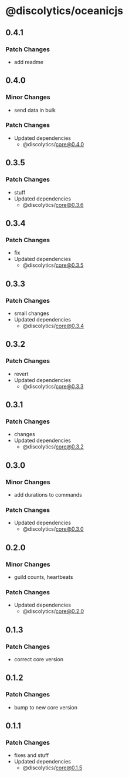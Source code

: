 # @discolytics/oceanicjs

## 0.4.1

### Patch Changes

- add readme

## 0.4.0

### Minor Changes

- send data in bulk

### Patch Changes

- Updated dependencies
  - @discolytics/core@0.4.0

## 0.3.5

### Patch Changes

- stuff
- Updated dependencies
  - @discolytics/core@0.3.6

## 0.3.4

### Patch Changes

- fix
- Updated dependencies
  - @discolytics/core@0.3.5

## 0.3.3

### Patch Changes

- small changes
- Updated dependencies
  - @discolytics/core@0.3.4

## 0.3.2

### Patch Changes

- revert
- Updated dependencies
  - @discolytics/core@0.3.3

## 0.3.1

### Patch Changes

- changes
- Updated dependencies
  - @discolytics/core@0.3.2

## 0.3.0

### Minor Changes

- add durations to commands

### Patch Changes

- Updated dependencies
  - @discolytics/core@0.3.0

## 0.2.0

### Minor Changes

- guild counts, heartbeats

### Patch Changes

- Updated dependencies
  - @discolytics/core@0.2.0

## 0.1.3

### Patch Changes

- correct core version

## 0.1.2

### Patch Changes

- bump to new core version

## 0.1.1

### Patch Changes

- fixes and stuff
- Updated dependencies
  - @discolytics/core@0.1.5
